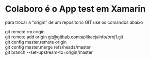 # Colaboro é o App test em Xamarin


para trocar a "origin" de um repositorio GIT use os comandos abaixo

git remote rm origin <br>
git remote add origin git@github.com:aplikacjainfo/proj1.git <br>
git config master.remote origin <br>
git config master.merge refs/heads/master <br>
git branch --set-upstream-to=origin/master <br>
